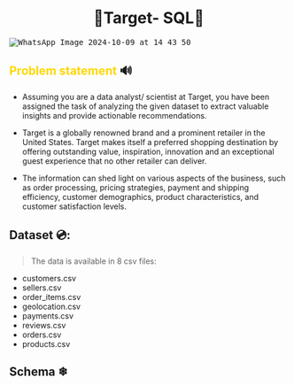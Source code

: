 
# <h1 align=center> 🎯Target- SQL🎯
<kbd>![WhatsApp Image 2024-10-09 at 14 43 50](https://github.com/user-attachments/assets/75d9a535-d6f0-40fa-a4ef-239e47d45bc1)</kbd>


## <font color="gold">Problem statement</font> 🔊

* Assuming you are a data analyst/ scientist at Target, you have been assigned the task of analyzing the given dataset to extract valuable insights and provide actionable recommendations.

* Target is a globally renowned brand and a prominent retailer in the United States. Target makes itself a preferred shopping destination by offering outstanding value, inspiration, innovation and an exceptional guest experience that no other retailer can deliver.

* The information can shed light on various aspects of the business, such as order processing, pricing strategies, payment and shipping efficiency, customer demographics, product characteristics, and customer satisfaction levels.

## Dataset 💿:
> The data is available in 8 csv files:

* customers.csv
* sellers.csv
* order_items.csv
* geolocation.csv
* payments.csv
* reviews.csv
* orders.csv
* products.csv
## Schema ❄

  

